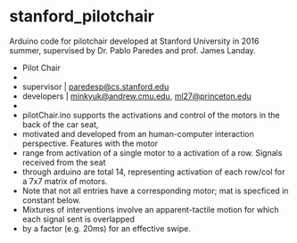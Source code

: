 # stanford_pilotchair
Arduino code for pilotchair developed at Stanford University in 2016 summer, supervised by Dr. Pablo Paredes and prof. James Landay.


 * Pilot Chair
 * 
 * supervisor | paredesp@cs.stanford.edu 
 * developers | minkyuk@andrew.cmu.edu, ml27@princeton.edu
 *         
 * pilotChair.ino supports the activations and control of the motors in the back of the car seat,
 * motivated and developed from an human-computer interaction perspective. Features with the motor
 * range from activation of a single motor to a activation of a row. Signals received from the seat
 * through arduino are total 14, representing activation of each row/col for a 7x7 matrix of motors.
 * Note that not all entries have a corresponding motor; mat is specficed in constant below.
 * Mixtures of interventions involve an apparent-tactile motion for which each signal sent is overlapped
 * by a factor (e.g. 20ms) for an effective swipe.
 